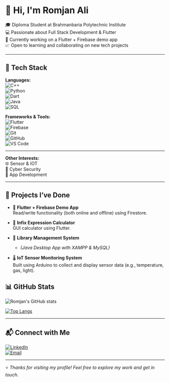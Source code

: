 # 👋 Hi, I'm Romjan Ali

🎓 Diploma Student at Brahmanbaria Polytechnic Institute  
💻 Passionate about Full Stack Development & Flutter  
🚀 Currently working on a Flutter + Firebase demo app  
📈 Open to learning and collaborating on new tech projects

---

## 🚀 Tech Stack

**Languages:**  
![C++](https://img.shields.io/badge/-C++-00599C?style=flat-square&logo=cplusplus)  
![Python](https://img.shields.io/badge/-Python-3776AB?style=flat-square&logo=python)  
![Dart](https://img.shields.io/badge/-Dart-0175C2?style=flat-square&logo=dart)  
![Java](https://img.shields.io/badge/-Java-007396?style=flat-square&logo=java)  
![SQL](https://img.shields.io/badge/-MySQL-4479A1?style=flat-square&logo=mysql)

**Frameworks & Tools:**  
![Flutter](https://img.shields.io/badge/-Flutter-02569B?style=flat-square&logo=flutter)  
![Firebase](https://img.shields.io/badge/-Firebase-FFCA28?style=flat-square&logo=firebase)  
![Git](https://img.shields.io/badge/-Git-F05032?style=flat-square&logo=git)  
![GitHub](https://img.shields.io/badge/-GitHub-181717?style=flat-square&logo=github)  
![VS Code](https://img.shields.io/badge/-VS%20Code-007ACC?style=flat-square&logo=visual-studio-code)

---

**Other Interests:**  
🌐 Sensor & IOT  
📶 Cyber Security  
📲 App Development

---

## 💼 Projects I’ve Done


- 📱 **Flutter + Firebase Demo App**  
  Read/write functionality (both online and offline) using Firestore.

- 🧮 **Infix Expression Calculator**  
   GUI calculator using Flutter.

- 💾 **Library Management System**
  -    *(Java Desktop App with XAMPP & MySQL)*  
  

- 🌡️ **IoT Sensor Monitoring System**  
  Built using Arduino to collect and display sensor data (e.g., temperature, gas, light).
  
## 📊 GitHub Stats

![Romjan's GitHub stats](https://github-readme-stats.vercel.app/api?username=romjanali01673&show_icons=true&theme=tokyonight)

[![Top Langs](https://github-readme-stats.vercel.app/api/top-langs/?username=romjanali01673&layout=compact&theme=tokyonight)](https://github.com/romjanali01673)

---

## 📬 Connect with Me

[![LinkedIn](https://img.shields.io/badge/-LinkedIn-0077B5?style=flat-square&logo=linkedin)](https://www.linkedin.com/in/romjanali01673/)  
[![Email](https://img.shields.io/badge/-Email-D14836?style=flat-square&logo=gmail)](mailto:romjanali01673@gmail.com)

---

⭐ *Thanks for visiting my profile! Feel free to explore my work and get in touch.*

